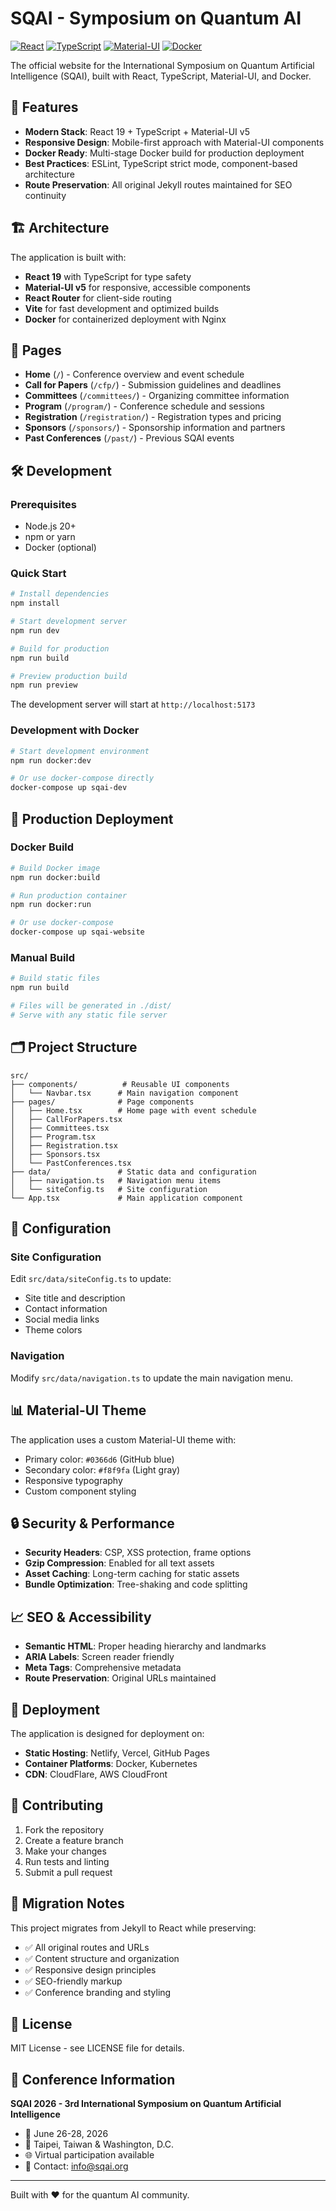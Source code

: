 # SQAI - Symposium on Quantum AI

[![React](https://img.shields.io/badge/React-18.0+-blue.svg)](https://reactjs.org/)
[![TypeScript](https://img.shields.io/badge/TypeScript-5.8+-blue.svg)](https://www.typescriptlang.org/)
[![Material-UI](https://img.shields.io/badge/Material--UI-5.0+-blue.svg)](https://mui.com/)
[![Docker](https://img.shields.io/badge/Docker-Ready-blue.svg)](https://www.docker.com/)

The official website for the International Symposium on Quantum Artificial Intelligence (SQAI), built with React, TypeScript, Material-UI, and Docker.

## 🚀 Features

- **Modern Stack**: React 19 + TypeScript + Material-UI v5
- **Responsive Design**: Mobile-first approach with Material-UI components
- **Docker Ready**: Multi-stage Docker build for production deployment
- **Best Practices**: ESLint, TypeScript strict mode, component-based architecture
- **Route Preservation**: All original Jekyll routes maintained for SEO continuity

## 🏗️ Architecture

The application is built with:

- **React 19** with TypeScript for type safety
- **Material-UI v5** for responsive, accessible components
- **React Router** for client-side routing
- **Vite** for fast development and optimized builds
- **Docker** for containerized deployment with Nginx

## 📱 Pages

- **Home** (`/`) - Conference overview and event schedule
- **Call for Papers** (`/cfp/`) - Submission guidelines and deadlines
- **Committees** (`/committees/`) - Organizing committee information
- **Program** (`/program/`) - Conference schedule and sessions
- **Registration** (`/registration/`) - Registration types and pricing
- **Sponsors** (`/sponsors/`) - Sponsorship information and partners
- **Past Conferences** (`/past/`) - Previous SQAI events

## 🛠️ Development

### Prerequisites

- Node.js 20+ 
- npm or yarn
- Docker (optional)

### Quick Start

```bash
# Install dependencies
npm install

# Start development server
npm run dev

# Build for production
npm run build

# Preview production build
npm run preview
```

The development server will start at `http://localhost:5173`

### Development with Docker

```bash
# Start development environment
npm run docker:dev

# Or use docker-compose directly
docker-compose up sqai-dev
```

## 🐳 Production Deployment

### Docker Build

```bash
# Build Docker image
npm run docker:build

# Run production container
npm run docker:run

# Or use docker-compose
docker-compose up sqai-website
```

### Manual Build

```bash
# Build static files
npm run build

# Files will be generated in ./dist/
# Serve with any static file server
```

## 🗂️ Project Structure

```
src/
├── components/          # Reusable UI components
│   └── Navbar.tsx      # Main navigation component
├── pages/              # Page components
│   ├── Home.tsx        # Home page with event schedule
│   ├── CallForPapers.tsx
│   ├── Committees.tsx
│   ├── Program.tsx
│   ├── Registration.tsx
│   ├── Sponsors.tsx
│   └── PastConferences.tsx
├── data/               # Static data and configuration
│   ├── navigation.ts   # Navigation menu items
│   └── siteConfig.ts   # Site configuration
└── App.tsx             # Main application component
```

## 🔧 Configuration

### Site Configuration

Edit `src/data/siteConfig.ts` to update:
- Site title and description
- Contact information
- Social media links
- Theme colors

### Navigation

Modify `src/data/navigation.ts` to update the main navigation menu.

## 📊 Material-UI Theme

The application uses a custom Material-UI theme with:
- Primary color: `#0366d6` (GitHub blue)
- Secondary color: `#f8f9fa` (Light gray)
- Responsive typography
- Custom component styling

## 🔒 Security & Performance

- **Security Headers**: CSP, XSS protection, frame options
- **Gzip Compression**: Enabled for all text assets
- **Asset Caching**: Long-term caching for static assets
- **Bundle Optimization**: Tree-shaking and code splitting

## 📈 SEO & Accessibility

- **Semantic HTML**: Proper heading hierarchy and landmarks
- **ARIA Labels**: Screen reader friendly
- **Meta Tags**: Comprehensive metadata
- **Route Preservation**: Original URLs maintained

## 🚢 Deployment

The application is designed for deployment on:
- **Static Hosting**: Netlify, Vercel, GitHub Pages
- **Container Platforms**: Docker, Kubernetes
- **CDN**: CloudFlare, AWS CloudFront

## 🤝 Contributing

1. Fork the repository
2. Create a feature branch
3. Make your changes
4. Run tests and linting
5. Submit a pull request

## 📝 Migration Notes

This project migrates from Jekyll to React while preserving:
- ✅ All original routes and URLs
- ✅ Content structure and organization  
- ✅ Responsive design principles
- ✅ SEO-friendly markup
- ✅ Conference branding and styling

## 📄 License

MIT License - see LICENSE file for details.

## 🎯 Conference Information

**SQAI 2026 - 3rd International Symposium on Quantum Artificial Intelligence**
- 📅 June 26-28, 2026
- 📍 Taipei, Taiwan & Washington, D.C.
- 🌐 Virtual participation available
- 📧 Contact: info@sqai.org

---

Built with ❤️ for the quantum AI community.